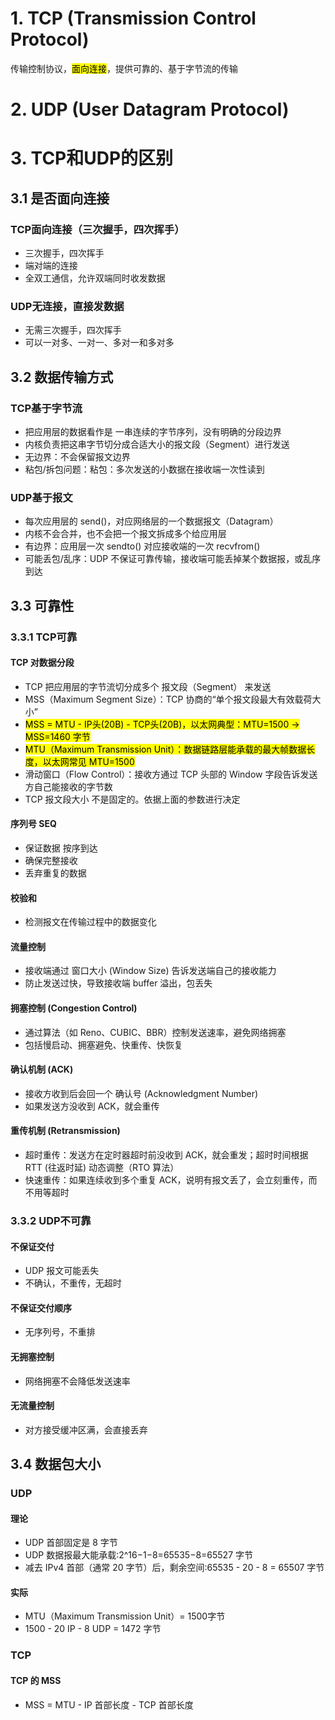 # 1. TCP (Transmission Control Protocol)
传输控制协议，<mark>面向连接</mark>，提供可靠的、基于字节流的传输


# 2. UDP (User Datagram Protocol)

# 3. TCP和UDP的区别
## 3.1 是否面向连接
### TCP面向连接（三次握手，四次挥手）
- 三次握手，四次挥手
- 端对端的连接
- 全双工通信，允许双端同时收发数据

### UDP无连接，直接发数据
- 无需三次握手，四次挥手
- 可以一对多、一对一、多对一和多对多

## 3.2 数据传输方式
### TCP基于字节流
- 把应用层的数据看作是 一串连续的字节序列，没有明确的分段边界
- 内核负责把这串字节切分成合适大小的报文段（Segment）进行发送
- 无边界：不会保留报文边界
- 粘包/拆包问题：粘包：多次发送的小数据在接收端一次性读到

### UDP基于报文
- 每次应用层的 send()，对应网络层的一个数据报文（Datagram）
- 内核不会合并，也不会把一个报文拆成多个给应用层
- 有边界：应用层一次 sendto() 对应接收端的一次 recvfrom()
- 可能丢包/乱序：UDP 不保证可靠传输，接收端可能丢掉某个数据报，或乱序到达


## 3.3 可靠性
### 3.3.1 TCP可靠
#### TCP 对数据分段
- TCP 把应用层的字节流切分成多个 报文段（Segment） 来发送
- MSS（Maximum Segment Size）：TCP 协商的“单个报文段最大有效载荷大小”
- <mark>MSS = MTU - IP头(20B) - TCP头(20B)，以太网典型：MTU=1500 → MSS=1460 字节</mark>
- <mark>MTU（Maximum Transmission Unit）：数据链路层能承载的最大帧数据长度，以太网常见 MTU=1500</mark>
- 滑动窗口（Flow Control）：接收方通过 TCP 头部的 Window 字段告诉发送方自己能接收的字节数
- TCP 报文段大小 不是固定的。依据上面的参数进行决定

#### 序列号 SEQ
- 保证数据 按序到达
- 确保完整接收
- 丢弃重复的数据

#### 校验和
- 检测报文在传输过程中的数据变化

#### 流量控制
- 接收端通过 窗口大小 (Window Size) 告诉发送端自己的接收能力
- 防止发送过快，导致接收端 buffer 溢出，包丢失

#### 拥塞控制 (Congestion Control)
- 通过算法（如 Reno、CUBIC、BBR）控制发送速率，避免网络拥塞
- 包括慢启动、拥塞避免、快重传、快恢复

#### 确认机制 (ACK)
- 接收方收到后会回一个 确认号 (Acknowledgment Number)
- 如果发送方没收到 ACK，就会重传

#### 重传机制 (Retransmission)
- 超时重传：发送方在定时器超时前没收到 ACK，就会重发；超时时间根据 RTT (往返时延) 动态调整（RTO 算法）
- 快速重传：如果连续收到多个重复 ACK，说明有报文丢了，会立刻重传，而不用等超时

### 3.3.2 UDP不可靠
#### 不保证交付
- UDP 报文可能丢失
- 不确认，不重传，无超时

#### 不保证交付顺序
- 无序列号，不重排

#### 无拥塞控制
- 网络拥塞不会降低发送速率

#### 无流量控制
- 对方接受缓冲区满，会直接丢弃


## 3.4 数据包大小
### UDP
#### 理论
- UDP 首部固定是 8 字节
- UDP 数据报最大能承载:2^16−1−8=65535−8=65527 字节
- 减去 IPv4 首部（通常 20 字节）后，剩余空间:65535 - 20 - 8 = 65507 字节

#### 实际
- MTU（Maximum Transmission Unit）= 1500字节
- 1500 - 20 IP - 8 UDP = 1472 字节

### TCP

#### TCP 的 MSS
- MSS = MTU - IP 首部长度 - TCP 首部长度
